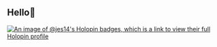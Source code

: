 ## Hello👋 

[![An image of @jes14's Holopin badges, which is a link to view their full Holopin profile](https://holopin.me/jes14)](https://holopin.io/@jes14)
